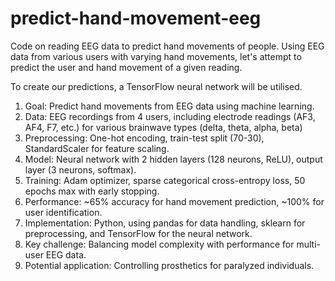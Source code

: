 # predict-hand-movement-eeg
Code on reading EEG data to predict hand movements of people.
Using EEG data from various users with varying hand movements, let's attempt to predict the user and hand movement of a given reading.

To create our predictions, a TensorFlow neural network will be utilised. 

1. Goal: Predict hand movements from EEG data using machine learning.
2. Data: EEG recordings from 4 users, including electrode readings (AF3, AF4, F7, etc.) for various brainwave types (delta, theta, alpha, beta)
3. Preprocessing: One-hot encoding, train-test split (70-30), StandardScaler for feature scaling.
4. Model: Neural network with 2 hidden layers (128 neurons, ReLU), output layer (3 neurons, softmax).
5. Training: Adam optimizer, sparse categorical cross-entropy loss, 50 epochs max with early stopping.
6. Performance: ~65% accuracy for hand movement prediction, ~100% for user identification.
7. Implementation: Python, using pandas for data handling, sklearn for preprocessing, and TensorFlow for the neural network.
8. Key challenge: Balancing model complexity with performance for multi-user EEG data.
9. Potential application: Controlling prosthetics for paralyzed individuals.
